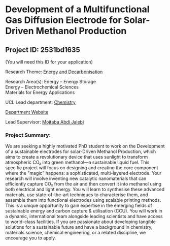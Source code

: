 # Development of a Multifunctional Gas Diffusion Electrode for Solar-Driven Methanol Production

## Project ID: **2531bd1635**
(You will need this ID for your application)

Research Theme: [Energy and Decarbonisation](../themes/energy-and-decarbonisation.md)

Research Area(s):
Energy – Energy Storage<br />Energy – Electrochemical Sciences<br />Materials for Energy Applications

UCL Lead department: [Chemistry](../departments/chemistry.md)

[Department Website](https://www.ucl.ac.uk/chemistry)

Lead Supervisor: [Mojtaba Abdi Jalebi](https://profiles.ucl.ac.uk/75498)

### Project Summary:

We are seeking a highly motivated PhD student to work on the Development of a
sustainable electrodes for solar-Driven Methanol Production, which aims to create a
revolutionary device that uses sunlight to transform atmospheric CO₂ into green
methanol—a sustainable liquid fuel.
This specific project will focus on designing and creating the core component where the
"magic" happens: a sophisticated, multi-layered electrode. Your research will involve
inventing new catalytic nanomaterials that can efficiently capture CO₂ from the air and then
convert it into methanol using both electrical and light energy. You will learn to synthesise
these advanced materials, use state-of-the-art techniques to characterise them, and
assemble them into functional electrodes using scalable printing methods.
This is a unique opportunity to gain expertise in the emerging fields of sustainable energy
and carbon capture & utilisation (CCU). You will work in a dynamic, international team
alongside leading scientists and have access to world-class facilities. If you are passionate
about developing tangible solutions for a sustainable future and have a background in
chemistry, materials science, chemical engineering, or a related discipline, we encourage you to apply.
